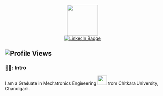 <div id="header" align="center">
  <img src="https://media.giphy.com/media/M9gbBd9nbDrOTu1Mqx/giphy.gif" width="100"/>
</div>

<div align="center">
  <a href="https://www.linkedin.com/in/monish-sai/">
    <img src="https://img.shields.io/badge/LinkedIn-blue?style=for-the-badge&logo=linkedin&logoColor=white" alt="LinkedIn Badge"/>
  </a>
</div>

![Profile Views](https://komarev.com/ghpvc/?username=monishsai4&label=Profile+Views&color=green)
---

### 🤵‍♂️: Intro

I am a Graduate in Mechatronics Engineering <img src="https://media.giphy.com/media/WUlplcMpOCEmTGBtBW/giphy.gif" width="30">  from Chitkara University, Chandigarh. 
